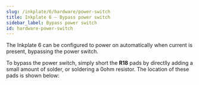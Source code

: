 ```yaml
---  
slug: /inkplate/6/hardware/power-switch
title: Inkplate 6 – Bypass power switch
sidebar_label: Bypass power switch
id: hardware-power-switch
---  
```


The Inkplate 6 can be configured to power on automatically when current is present, bypassing the power switch.

To bypass the power switch, simply short the **R18** pads by directlly adding a small amount of solder, or soldering a 0ohm resistor. The location of these pads is shown below:

<CenteredImage src="/img/6/pwr_sw_bypass.webp" alt="Power switch location on Inkplate 6" caption="R18 connection highlighted" /> 



